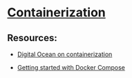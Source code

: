 # <u>Containerization</u>

## Resources:

- [Digital Ocean on containerization](https://www.digitalocean.com/community/tutorials/containerizing-a-node-js-application-for-development-with-docker-compose)

- [Getting started with Docker Compose](https://docs.docker.com/compose/gettingstarted/)